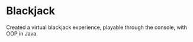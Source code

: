 # Blackjack
Created a virtual blackjack experience, playable through the console, with OOP in Java.
